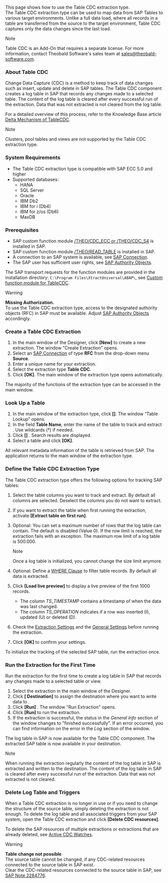 This page shows how to use the Table CDC extraction type.\
The Table CDC extraction type can be used to map data from SAP Tables to various target environments. Unlike a full data load, where all records in a table are transferred from the source to the target environment, Table CDC captures only the data changes since the last load.

Note

Table CDC is an Add-On that requires a separate license. For more information, contact Theobald Software's sales team at [sales@theobald-software.com](mailto:sales@theobald-software.com).

### About Table CDC

Change Data Capture (CDC) is a method to keep track of data changes such as insert, update and delete in SAP tables. The Table CDC component creates a log table in SAP that records any changes made to a selected table. The content of the log table is cleared after every successful run of the extraction. Data that was not extracted is not cleared from the log table.

For a detailed overview of this process, refer to the Knowledge Base article [Delta Mechanism of TableCDC](../../knowledge-base/table-cdc-mechanism/).

Note

Clusters, pool tables and views are not supported by the Table CDC extraction type.

### System Requirements

- The Table CDC extraction type is compatible with SAP ECC 5.0 and higher
- Supported databases:
  - HANA
  - SQL Server
  - Oracle
  - IBM Db2
  - IBM for i (Db4)
  - IBM for z/os (Db6)
  - MaxDB

### Prerequisites

- SAP custom function module [/THEO/CDC_ECC or /THEO/CDC_S4](../setup-in-sap/custom-function-module-for-tablecdc/) is installed in SAP.
- SAP custom function module [/THEO/READ_TABLE](../setup-in-sap/custom-function-module-for-table-extraction/) is installed in SAP.
- A connection to an SAP system is available, see [SAP Connection](../sap-connection/).
- The SAP user has sufficient user rights, see [SAP Authority Objects](../setup-in-sap/sap-authority-objects/#table-cdc).

The SAP transport requests for the function modules are provided in the installation directory: `C:\Program Files\XtractUniversal\ABAP\`, see [Custom function module for TableCDC](../setup-in-sap/custom-function-module-for-tablecdc/).

Warning

**Missing Authorization.**\
To use the Table CDC extraction type, access to the designated authority objects (RFC) in SAP must be available. Adjust [SAP Authority Objects](../setup-in-sap/sap-authority-objects/#table) accordingly.

### Create a Table CDC Extraction

1. In the main window of the Designer, click **[New]** to create a new extraction. The window "Create Extraction" opens.
1. Select an [SAP Connection](../sap-connection/) of type **RFC** from the drop-down menu **Source**.
1. Enter a unique name for your extraction.
1. Select the extraction type **Table CDC**.
1. Click **[OK]**. The main window of the extraction type opens automatically.

The majority of the functions of the extraction type can be accessed in the main window.

### Look Up a Table

1. In the main window of the extraction type, click **[]**. The window “Table Lookup” opens.
1. In the field **Table Name**, enter the name of the table to track and extract . Use wildcards (\*) if needed.
1. Click **[]** . Search results are displayed.
1. Select a table and click **[OK]**.

All relevant metadata information of the table is retrieved from SAP. The application returns to the main window of the extraction type.

### Define the Table CDC Extraction Type

The Table CDC extraction type offers the following options for tracking SAP tables:

1. Select the table columns you want to track and extract. By default all columns are selected. Deselect the columns you do not want to extract.

1. If you want to extract the table when first running the extraction, activate **[Extract table on first run]**.

1. Optional: You can set a maximum number of rows that the log table can contain. The default is disabled (Value 0). If the row limit is reached, the extraction fails with an exception. The maximum row limit of a log table is 500.000.

   Note

   Once a log table is initialized, you cannot change the size limit anymore.

1. Optional: Define a [WHERE Clause](where-clause/) to filter table records. By default all data is extracted.

1. Click **[Load live preview]** to display a live preview of the first 1000 records.

   - The column *TS_TIMESTAMP* contains a timestamp of when the data was last changed.
   - The column *TS_OPERATION* indicates if a row was inserted (I), updated (U) or deleted (D).

1. Check the [Extraction Settings](settings/) and the [General Settings](general-settings/) before running the extraction.

1. Click **[OK]** to confirm your settings.

To initialize the tracking of the selected SAP table, run the extraction once.

### Run the Extraction for the First Time

Run the extraction for the first time to create a log table in SAP that records any changes made to a selected table or view.

1. Select the extraction in the main window of the Designer.
1. Click **[ Destination]** to assign the destination where you want to write data to .
1. Click **[Run]** . The window "Run Extraction" opens.
1. Click **[Run]** to run the extraction.
1. If the extraction is successful, the status in the *General Info* section of the window changes to "finished successfully". If an error occurred, you can find information on the error in the *Log* section of the window.

The log table in SAP is now available for the Table CDC component. The extracted SAP table is now available in your destination.

Note

When running the extraction regularly the content of the log table in SAP is extracted and written to the destination. The content of the log table in SAP is cleared after every successful run of the extraction. Data that was not extracted is not cleared.

### Delete Log Table and Triggers

When a Table CDC extraction is no longer in use or if you need to change the structure of the source table, simply deleting the extraction is not enough. To delete the log table and all associated triggers from your SAP system, open the Table CDC extraction and click **[Delete CDC resources]**.

To delete the SAP resources of multiple extractions or extractions that are already deleted, see [Active CDC Watches](active-cdc-watches/).

Warning

**Table change not possible**\
The source table cannot be changed, if any CDC-related resources connected to the source table in SAP exist.\
Clear the CDC-related resources connected to the source table in SAP, see [SAP Note 2284776](https://launchpad.support.sap.com/#/notes/2284776).
